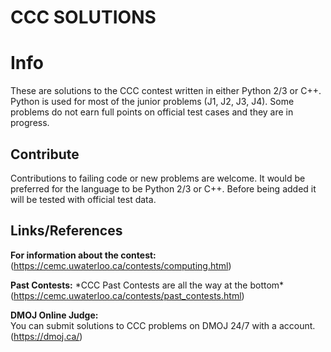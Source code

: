 # CCC SOLUTIONS

# Info
These are solutions to the CCC contest written in either Python 2/3 or C++. Python is used for most of the junior problems (J1, J2, J3, J4). Some problems do not earn full points on official test cases and they are in progress.


## Contribute
Contributions to failing code or new problems are welcome. It would be preferred for the language to be Python 2/3 or C++. Before being added it will be tested with official test data.


## Links/References

**For information about the contest:**\
(https://cemc.uwaterloo.ca/contests/computing.html)

**Past Contests:** \*CCC Past Contests are all the way at the bottom*
(https://cemc.uwaterloo.ca/contests/past_contests.html)

**DMOJ Online Judge:** \
You can submit solutions to CCC problems on DMOJ 24/7 with a account.\
(https://dmoj.ca/)
